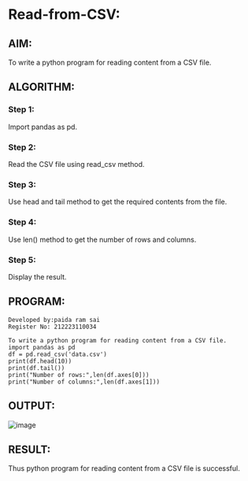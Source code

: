 # Read-from-CSV:

## AIM:
To write a python program for reading content from a CSV file.
## ALGORITHM:
### Step 1:
Import pandas as pd.
### Step 2:
Read the CSV file using read_csv method.
### Step 3:
Use head and tail method to get the required contents from the file.
### Step 4:
Use len() method to get the number of rows and columns.
### Step 5:
Display the result.
## PROGRAM:
```
Developed by:paida ram sai
Register No: 212223110034

To write a python program for reading content from a CSV file.
import pandas as pd
df = pd.read_csv('data.csv')
print(df.head(10))
print(df.tail())
print("Number of rows:",len(df.axes[0]))
print("Number of columns:",len(df.axes[1]))
```
## OUTPUT:
![image](https://github.com/saiganesh2006/Read-from-CSV/assets/145742342/9ae89c3e-0fe5-4ec9-af69-1251aa4d901a)

## RESULT:
Thus python program for reading content from a CSV file is successful.
